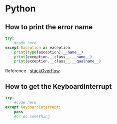 <!--
Created by Its-Just-Nans - https://github.com/Its-Just-Nans
Copyright Its-Just-Nans
--->

# Python

## How to print the error name

```python
try:
    #code here
except Exception as exception:
    print(type(exception).__name__)
    print(exception.__class__.__name__)
    print(exception.__class__.__qualname__)
```

Reference : [stackOverflow](https://stackoverflow.com/questions/18176602/how-to-get-the-name-of-an-exception-that-was-caught-in-python)

## How to get the KeyboardInterrupt

```python
try:
    #code here
except KeyboardInterrupt:
    pass
    #or do something
```

